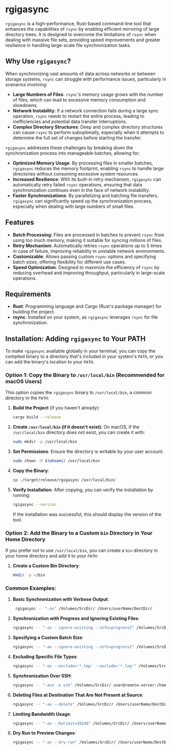 # rgigasync

`rgigasync` is a high-performance, Rust-based command-line tool that enhances the capabilities of `rsync` by enabling efficient mirroring of large directory trees. It is designed to overcome the limitations of `rsync` when dealing with massive file sets, providing speed improvements and greater resilience in handling large-scale file synchronization tasks.

## Why Use `rgigasync`?

When synchronizing vast amounts of data across networks or between storage systems, `rsync` can struggle with performance issues, particularly in scenarios involving:

- **Large Numbers of Files**: `rsync`'s memory usage grows with the number of files, which can lead to excessive memory consumption and slowdowns.
- **Network Instability**: If a network connection fails during a large sync operation, `rsync` needs to restart the entire process, leading to inefficiencies and potential data transfer interruptions.
- **Complex Directory Structures**: Deep and complex directory structures can cause `rsync` to perform suboptimally, especially when it attempts to determine the full set of changes before starting the transfer.

`rgigasync` addresses these challenges by breaking down the synchronization process into manageable batches, allowing for:

- **Optimized Memory Usage**: By processing files in smaller batches, `rgigasync` reduces the memory footprint, enabling `rsync` to handle large directories without consuming excessive system resources.
- **Increased Resilience**: With its built-in retry mechanism, `rgigasync` can automatically retry failed `rsync` operations, ensuring that data synchronization continues even in the face of network instability.
- **Faster Synchronizations**: By parallelizing and batching file transfers, `rgigasync` can significantly speed up the synchronization process, especially when dealing with large numbers of small files.

## Features

- **Batch Processing**: Files are processed in batches to prevent `rsync` from using too much memory, making it suitable for syncing millions of files.
- **Retry Mechanism**: Automatically retries `rsync` operations up to 5 times in case of failure, improving reliability in unstable network environments.
- **Customizable**: Allows passing custom `rsync` options and specifying batch sizes, offering flexibility for different use cases.
- **Speed Optimization**: Designed to maximize the efficiency of `rsync` by reducing overhead and improving throughput, particularly in large-scale operations.

## Requirements

- **Rust**: Programming language and Cargo (Rust's package manager) for building the project.
- **rsync**: Installed on your system, as `rgigasync` leverages `rsync` for file synchronization.

## Installation: Adding `rgigasync` to Your PATH

To make `rgigasync` available globally in your terminal, you can copy the compiled binary to a directory that's included in your system's `PATH`, or you can add the binary's location to your `PATH`.

### Option 1: Copy the Binary to `/usr/local/bin` (Recommended for macOS Users)

This option copies the `rgigasync` binary to `/usr/local/bin`, a common directory in the `PATH`:

1. **Build the Project** (if you haven't already):
    ```bash
    cargo build --release
    ```

2. **Create `/usr/local/bin` (if it doesn't exist)**:
    On macOS, if the `/usr/local/bin` directory does not exist, you can create it with:
    ```bash
    sudo mkdir -p /usr/local/bin
    ```

3. **Set Permissions**:
    Ensure the directory is writable by your user account:
    ```bash
    sudo chown -R $(whoami) /usr/local/bin
    ```

4. **Copy the Binary**:
    ```bash
    cp ./target/release/rgigasync /usr/local/bin/
    ```

5. **Verify Installation**:
    After copying, you can verify the installation by running:
    ```bash
    rgigasync --version
    ```
    If the installation was successful, this should display the version of the tool.

### Option 2: Add the Binary to a Custom `bin` Directory in Your Home Directory

If you prefer not to use `/usr/local/bin`, you can create a `bin` directory in your home directory and add it to your `PATH`:

1. **Create a Custom Bin Directory**:
   ```bash
   mkdir -p ~/bin
   ```

### Common Examples:

1. **Basic Synchronization with Verbose Output**:
    ```bash
     rgigasync -- "-av" /Volumes/SrcDir/ /Users/userName/DestDir/
    ```

2. **Synchronization with Progress and Ignoring Existing Files**:
    ```bash
    rgigasync -- "-av --ignore-existing --info=progress2" /Volumes/SrcDir/ /Users/userName/DestDir/
    ```

3. **Specifying a Custom Batch Size**:
    ```bash
    rgigasync -- "-av --ignore-existing --info=progress2" /Volumes/SrcDir/ /Users/userName/DestDir/ 512
    ```

4. **Excluding Specific File Types**:
    ```bash
    rgigasync -- "-av --exclude='*.tmp' --exclude='*.log'" /Volumes/SrcDir/ /Users/userName/DestDir/
    ```

5. **Synchronization Over SSH**:
    ```bash
    rgigasync -- "-avz -e ssh" /Volumes/SrcDir/ user@remote-server:/home/user/DestDir/
    ```

6. **Deleting Files at Destination That Are Not Present at Source**:
    ```bash
    rgigasync -- "-av --delete" /Volumes/SrcDir/ /Users/userName/DestDir/
    ```

7. **Limiting Bandwidth Usage**:
    ```bash
    rgigasync -- "-av --bwlimit=10240" /Volumes/SrcDir/ /Users/userName/DestDir/
    ```

8. **Dry Run to Preview Changes**:
    ```bash
    rgigasync -- "-av --dry-run" /Volumes/SrcDir/ /Users/userName/DestDir/
    ```


